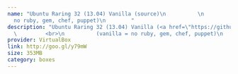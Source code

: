 ```yaml
---
name: "Ubuntu Raring 32 (13.04) Vanilla (source)\n          \n          (vanilla =
  no ruby, gem, chef, puppet)\n        "
description: "Ubuntu Raring 32 (13.04) Vanilla (<a href=\"https://github.com/teohm/vanilla-boxes\">source</a>)\n
  \         <br>\n          (vanilla = no ruby, gem, chef, puppet)\n        "
provider: VirtualBox
link: http://goo.gl/y79mW
size: 353MB
category: boxes
---
```

